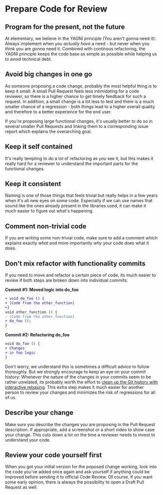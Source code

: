 # Prepare Code for Review

## Program for the present, not the future

At elementary, we believe in the YAGNI principle (You aren't gonna need it): Always implement when you _actually have_ a need - but never when you _think_ you are _gonna_ need it. Combined with continous refactoring, the YAGNI principle keeps the code base as simple as possible while helping us to avoid technical debt.

## Avoid big changes in one go

As someone proposing a code change, probably the most helpful thing is to keep it small. A small Pull Request feels less intimidating for a code reviewer, so there is a higher chance to get timely feedback for such a request. In addition, a small change is a lot less to test and there is a much smaller chance of a regression - both things lead to a higher overall quality and therefore to a better experience for the end user.

If you're proposing large functional changes, it's usually better to do so in several smaller Pull Requests and linking them to a corresponding issue report which explains the overarching goal.

## Keep it self contained

It's really tempting to do a lot of refactoring as you see it, but this makes it really hard for a reviewer to understand the important parts for the functional changes.

## Keep it consistent

Naming is one of those things that feels trivial but really helps in a few years when it's all new eyes on some code. Especially if we can use names that sound like the ones already present in the libraries used, it can make it much easier to figure out what's happening.

## Comment non-trivial code

If you are writing some non-trivial code, make sure to add a comment which explains exactly _what_ and more importantly _why_ your code does what it does.

## Don't mix refactor with functionality commits

If you need to move and refactor a certain piece of code, its much easier to review if both steps are broken down into individual commits:

**Commit #1: Moved logic into do_foo**

```diff
+ void do_foo () {
+ [Code from the other_function]
+}
void other_function () {
- [Code from the other_function]
+ do_foo ();
}
```

**Commit #2: Refactoring do_foo**

```diff
void do_foo () {
+ Changes
+ in foo logic
}
```

Don't worry, we understand this is sometimes a difficult advice to follow thoroughly. But we strongly encourage to keep an eye on your commit history: Whenever the nature of the changes in your commits seem to be rather unrelated, its probably worth the effort to [clean up the Git history with interactive rebasing](https://git-scm.com/book/en/v2/Git-Tools-Rewriting-History). This extra step makes it much easier for another person to review your changes and minimizes the risk of regressions for all of us.

## Describe your change

Make sure you describe the changes you are proposing in the Pull Request description. If appropriate, add a screenshot or a short video to show case your change. This cuts down a lot on the time a reviewer needs to invest to understand your code.

## Review your code yourself first

When you got your initial version for the poposed change working, look into the code you've added once again and ask yourself if anything could be improved before sending it to official Code Review. Of course, if you want some early opinion, there is always the possibility to open a Draft Pull Request as well.